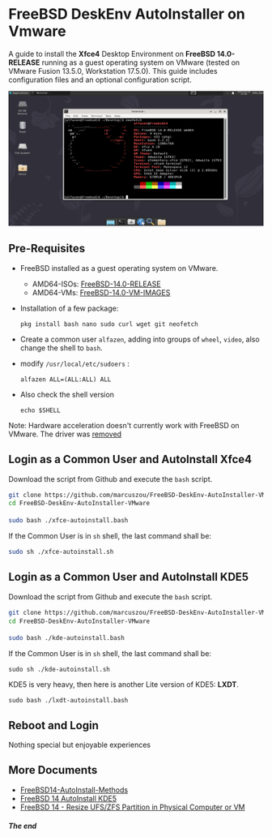 # FreeBSD DeskEnv AutoInstaller on Vmware

A guide to install the **Xfce4** Desktop Environment on **FreeBSD 14.0-RELEASE** running as a guest operating system on VMware (tested on VMware Fusion 13.5.0, Workstation 17.5.0). This guide includes configuration files and an optional configuration script.

![xfce4-freebsd.jpg](resources/Freebsd14-Xfce4.png)



## Pre-Requisites

* FreeBSD installed as a guest operating system on VMware.

  * AMD64-ISOs: [FreeBSD-14.0-RELEASE](https://download.freebsd.org/releases/amd64/amd64/ISO-IMAGES/14.0/)
  * AMD64-VMs: [FreeBSD-14.0-VM-IMAGES](https://download.freebsd.org/releases/VM-IMAGES/14.0-RELEASE/amd64/Latest/)

* Installation of a few package:

  ```
  pkg install bash nano sudo curl wget git neofetch  
  ```

* Create a common user `alfazen`, adding into groups of `wheel`, `video`, also change the shell to `bash`.

* modify `/usr/local/etc/sudoers` :

  ```
  alfazen ALL=(ALL:ALL) ALL
  ```

* Also check the shell version

  ```
  echo $SHELL
  ```

  

Note: Hardware acceleration doesn't currently work with FreeBSD on VMware. The driver was [removed](https://github.com/freebsd/drm-kmod/commit/ff9d303c7ea85cd8627d0a3dc0dbccceefd30687)



## Login as a Common User and AutoInstall Xfce4

Download the script from Github and execute the `bash` script.

```bash
git clone https://github.com/marcuszou/FreeBSD-DeskEnv-AutoInstaller-VMware.git
cd FreeBSD-DeskEnv-AutoInstaller-VMware

sudo bash ./xfce-autoinstall.bash
```

If the Common User is in `sh` shell, the last command shall be:

```sh
sudo sh ./xfce-autoinstall.sh
```



## Login as a Common User and AutoInstall KDE5

Download the script from Github and execute the `bash` script.

```bash
git clone https://github.com/marcuszou/FreeBSD-DeskEnv-AutoInstaller-VMware.git
cd FreeBSD-DeskEnv-AutoInstaller-VMware

sudo bash ./kde-autoinstall.bash
```

If the Common User is in `sh` shell, the last command shall be:

```
sudo sh ./kde-autoinstall.sh
```

KDE5 is very heavy, then here is another Lite version of KDE5: **LXDT**.

```
sudo bash ./lxdt-autoinstall.bash
```



## Reboot and Login

Nothing special but enjoyable experiences



## More Documents

* [FreeBSD14-AutoInstall-Methods](docs/FreeBSD14-AutoInstall-Methods.md)
* [FreeBSD 14 AutoInstall KDE5](docs/FreeBSD14-AutoInstall-KDE5.md)
* [FreeBSD 14 - Resize UFS/ZFS Partition in Physical Computer or VM](docs/FreeBSD14-Resize-UFS-ZFS-Partition-in-Physical-Computer-or-VM.md)



##### The end
